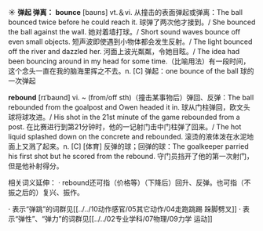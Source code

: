 ☀ <span class="category">**弹起 弹离：**</span>
<span class="vocabulary">**bounce**</span> [baʊns] 
<span class="definition">vt.＆vi. 从撞击的表面弹起或弹离：</span>The ball bounced twice before he could reach it. 球弹了两次他才接到。/ She bounced the ball against the wall. 她对着墙打球。/ Short sound waves bounce off even small objects. 短声波即使遇到小物体都会发生反射。/ The light bounced off the river and dazzled her. 河面上波光粼粼，令她目眩。/ The idea had been bouncing around in my head for some time.（比喻用法）有一段时间，这个念头一直在我的脑海里挥之不去。<span class="definition">n. [C] 弹起：</span>one bounce of the ball 球的一次弹起
            
<span class="vocabulary">**rebound**</span> [rɪˈbaʊnd]
<span class="definition">vi. ~ (from/off sth)（撞击某事物后）弹回、反弹：</span>The ball rebounded from the goalpost and Owen headed it in. 球从门柱弹回，欧文头球将球攻进。/ His shot in the 21st minute of the game rebounded from a post. 在比赛进行到第21分钟时，他的一记射门击中门柱弹了回来。/ The hot liquid splashed down on the concrete and rebounded. 滚烫的液体泼在水泥地面上又溅了起来。<span class="definition">n. [C] [体育] 反弹的球；回弹的球：</span>The goalkeeper parried his first shot but he scored from the rebound. 守门员挡开了他的第一次射门，但是他补射得分。

相关词义延伸：
· rebound还可指（价格等）（下降后）回升、反弹。也可指（不振之后的）复兴、振作。

· 表示“弹跳”的词群见[[../../10动作感官/05其它动作/04走跑跳踢 跺脚劈叉]]
· 表示“弹性”、“弹力”的词群见[[../../02专业学科/07物理/09力学 运动]]
